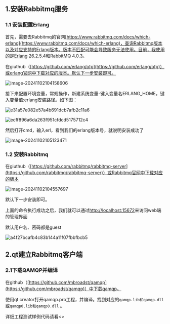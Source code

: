 ## 1.安装Rabbitmq服务

### 1.1 安装配置Erlang

首先，需要去Rabbitmq的官网[https://www.rabbitmq.com/docs/which-erlang](https://www.rabbitmq.com/docs/which-erlang)，查询Rabbitmq版本以及对应支持的Erlang版本。版本不匹配可能会导致服务无法使用。目前，我使用的是Erlang 26.2.5.4和RabbitMQ 4.0.3。

在giuthub（[https://github.com/erlang/otp](https://github.com/erlang/otp)）或erlang官网中下载对应的版本。默认下一步安装即可。

![image-20241102104158606](https://s2.loli.net/2024/11/02/D9bjH43sSaG5oIc.png)

接下来配置环境变量，常规操作，新建系统变量-键入变量名ERLANG_HOME，键入变量值:erlang安装路径。如下图：

![e31a57e082e57a4b691dcb7afb2c11a6](https://s2.loli.net/2024/11/02/NVO4Bd6Xbkosx25.png)

![ecff896a6da263f951cfdcd5175712c4](https://s2.loli.net/2024/11/02/ztDCda9MNY1XR7J.png)

然后打开cmd，输入erl，看到我们的erlang版本号，就说明安装成功了

![image-20241102105123471](https://s2.loli.net/2024/11/02/CFqlPELrS6jxDz7.png)

### 1.2 安装Rabbitmq

在giuthub（[https://github.com/rabbitmq/rabbitmq-server](https://github.com/rabbitmq/rabbitmq-server)）或Rabbitmq官网中下载对应的版本

![image-20241102104557697](https://s2.loli.net/2024/11/02/idTQH2DRUe793Pf.png)

默认下一步安装即可。

上面的命令执行成功之后，我们就可以通过[http://localhost:15672](http://localhost:15672/)来访问web端的管理界面

默认用户名、密码都是guest

![a4f27bcafb4c83b144a11f07fbbfbcb5](https://s2.loli.net/2024/11/02/AkToZyEhG7UznwV.png)

## 2.qt建立Rabbitmq客户端

### 2.1下载QAMQP并编译

在github（[https://github.com/mbroadst/qamqp](https://github.com/mbroadst/qamqp)）中下载qamqp。

使用qt creator打开qamqp.pro工程，并编译。找到对应的`qamqp.lib和qamqp.dll`或`qamqp0.lib和qamqp0.dll` 。

详细工程测试样例代码请看<<RabbitmqTest>>














